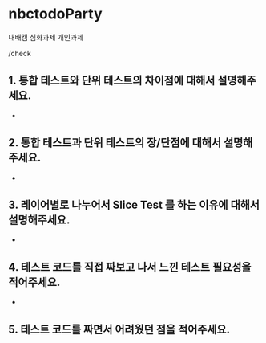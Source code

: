 # nbctodoParty
내배캠 심화과제 개인과제

/check 

## 1. 통합 테스트와 단위 테스트의 차이점에 대해서 설명해주세요.
- 
## 2. 통합 테스트과 단위 테스트의 장/단점에 대해서 설명해주세요.
-
## 3. 레이어별로 나누어서 Slice Test 를 하는 이유에 대해서 설명해주세요.
-
## 4. 테스트 코드를 직접 짜보고 나서 느낀 테스트 필요성을 적어주세요.
-
## 5. 테스트 코드를 짜면서 어려웠던 점을 적어주세요.
